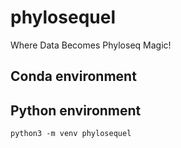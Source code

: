 # phylosequel
Where Data Becomes Phyloseq Magic!

## Conda environment

## Python environment
```
python3 -m venv phylosequel
```